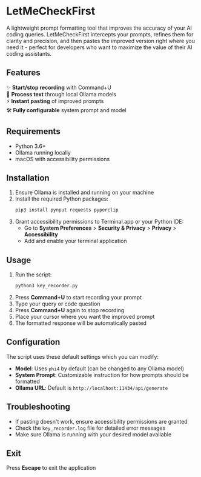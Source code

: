 # LetMeCheckFirst

A lightweight prompt formatting tool that improves the accuracy of your AI coding queries. LetMeCheckFirst intercepts your prompts, refines them for clarity and precision, and then pastes the improved version right where you need it - perfect for developers who want to maximize the value of their AI coding assistants.

## Features

✨ **Start/stop recording** with Command+U  
🔄 **Process text** through local Ollama models  
⚡ **Instant pasting** of improved prompts  
🛠️ **Fully configurable** system prompt and model

## Requirements

- Python 3.6+
- Ollama running locally
- macOS with accessibility permissions

## Installation

1. Ensure Ollama is installed and running on your machine
2. Install the required Python packages:
   ```bash
   pip3 install pynput requests pyperclip
   ```
3. Grant accessibility permissions to Terminal.app or your Python IDE:
   - Go to **System Preferences** > **Security & Privacy** > **Privacy** > **Accessibility**
   - Add and enable your terminal application

## Usage

1. Run the script:
   ```bash
   python3 key_recorder.py
   ```
2. Press **Command+U** to start recording your prompt
3. Type your query or code question
4. Press **Command+U** again to stop recording
5. Place your cursor where you want the improved prompt
6. The formatted response will be automatically pasted

## Configuration

The script uses these default settings which you can modify:

- **Model**: Uses `phi4` by default (can be changed to any Ollama model)
- **System Prompt**: Customizable instruction for how prompts should be formatted
- **Ollama URL**: Default is `http://localhost:11434/api/generate`

## Troubleshooting

- If pasting doesn't work, ensure accessibility permissions are granted
- Check the `key_recorder.log` file for detailed error messages
- Make sure Ollama is running with your desired model available

## Exit

Press **Escape** to exit the application
